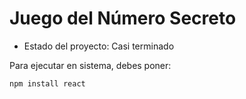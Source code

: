 <h1>Juego del Número Secreto</h1>

- Estado del proyecto: Casi terminado

Para ejecutar en sistema, debes poner:

```npm install react```
